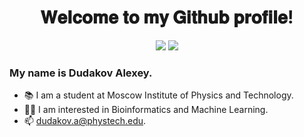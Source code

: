 <div id="header" align="center">
  <h1> 𝐖𝐞𝐥𝐜𝐨𝐦𝐞 𝐭𝐨 𝐦𝐲 𝐆𝐢𝐭𝐡𝐮𝐛 𝐩𝐫𝐨𝐟𝐢𝐥𝐞! </h1>
  <img src='https://media4.giphy.com/media/3o7TKz2eMXx7dn95FS/giphy.gif?cid=ecf05e47vqbb4bixqkf499pvvirbne32fl772tfqxa1kn3u1&rid=giphy.gif&ct=g'/> 
  <img src='https://www.google.com/url?sa=i&url=https%3A%2F%2Fwww.reddit.com%2Fr%2Fwallpaper%2Fcomments%2Fjdjj6w%2Fminimal_dark_coding_wallpaper_3840_x_2160%2F&psig=AOvVaw0rMV2-XsPIpM6V8Vh62S-I&ust=1705685752780000&source=images&cd=vfe&opi=89978449&ved=0CBIQjRxqFwoTCJCnwuC754MDFQAAAAAdAAAAABAD'/>
</div>

### My name is Dudakov Alexey. 
- 📚 I am a student at Moscow Institute of Physics and Technology.
- 👨‍💻 I am interested in Bioinformatics and Machine Learning.
- 📫 dudakov.a@phystech.edu.
